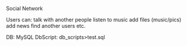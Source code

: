 Social Network

Users can:
talk with another people
listen to music
add files (music/pics)
add news
find another users
etc.

DB: MySQL
DbScript: db_scripts>test.sql